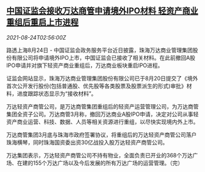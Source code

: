<!--1629774063000-->
[中国证监会接收万达商管申请境外IPO材料 轻资产商业重组后重启上市进程](https://cn.reuters.com/article/csrc-wanda-0824-tues-idCNKBS2FP04J)
------

<div><i>2021-08-24T02:56:00Z</i></div><p>路透上海8月24日 - 中国证监会政务服务平台近日披露，珠海万达商业管理集团股份有限公司将申请境外IPO上市，中国证监会已接收了相关材料。在此前撤回A股IPO申请并对旗下轻资产商业重组后，万达商业板块重启IPO进程。</p><p>证监会网站显示，珠海万达商业管理集团股份有限公司已于8月20日提交了《境外首次公开发行股份(包括普通股、优先股等各类股票及股票派生的形式)审批》材料，进度跟踪状态显示为“接收材料”。</p><p>万达轻资产商管公司，是万达商管集团重组后的轻资产运营管理公司，为万达商管集团全资子公司。万达商管3月称，撤回万达商业A股IPO申请，决定对公司从事轻资产商业运营、科技、数据、人员等相关资源进行重组，以尽快实现境内外上市。</p><p>万达商管集团3月底与珠海市政府签署协议，将重组后的万达轻资产商管公司落户珠海横琴，同时珠海国资委出资30亿战投入股万达轻资产商管公司。</p><p>万达集团表示，万达轻资产商管公司不持有物业，全面负责已开业的368个万达广场、在建的155个万达广场以及今后发展的所有万达广场的运营管理。（完）</p>
